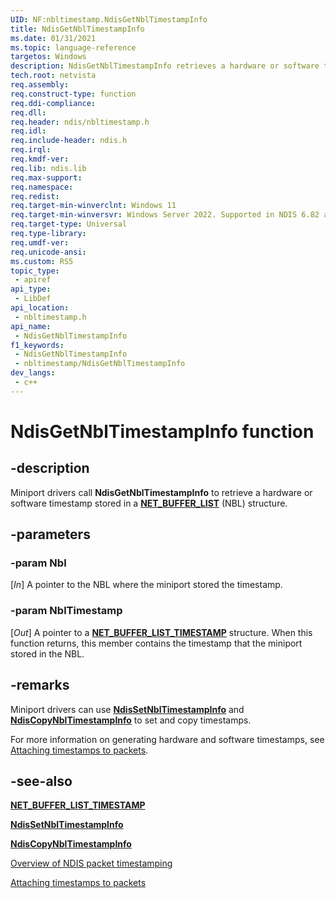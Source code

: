 ```yaml
---
UID: NF:nbltimestamp.NdisGetNblTimestampInfo
title: NdisGetNblTimestampInfo
ms.date: 01/31/2021
ms.topic: language-reference
targetos: Windows
description: NdisGetNblTimestampInfo retrieves a hardware or software timestamp stored in a NET_BUFFER_LIST.
tech.root: netvista
req.assembly: 
req.construct-type: function
req.ddi-compliance: 
req.dll: 
req.header: ndis/nbltimestamp.h
req.idl: 
req.include-header: ndis.h
req.irql: 
req.kmdf-ver: 
req.lib: ndis.lib
req.max-support: 
req.namespace: 
req.redist: 
req.target-min-winverclnt: Windows 11
req.target-min-winversvr: Windows Server 2022. Supported in NDIS 6.82 and later.
req.target-type: Universal
req.type-library: 
req.umdf-ver: 
req.unicode-ansi: 
ms.custom: RS5
topic_type:
 - apiref
api_type:
 - LibDef
api_location:
 - nbltimestamp.h
api_name:
 - NdisGetNblTimestampInfo
f1_keywords:
 - NdisGetNblTimestampInfo
 - nbltimestamp/NdisGetNblTimestampInfo
dev_langs:
 - c++
---
```


# NdisGetNblTimestampInfo function


## -description

Miniport drivers call **NdisGetNblTimestampInfo** to retrieve a hardware or software timestamp stored in a  [**NET\_BUFFER\_LIST**](../nbl/ns-nbl-net_buffer_list.md) (NBL) structure.

## -parameters

### -param Nbl

[_In_]
A pointer to the NBL where the miniport stored the timestamp.

### -param NblTimestamp

[_Out_] 
A pointer to a [**NET_BUFFER_LIST_TIMESTAMP**](ns-nbltimestamp-net_buffer_list_timestamp.md) structure. When this function returns, this member contains the timestamp that the miniport stored in the NBL.


## -remarks

Miniport drivers can use [**NdisSetNblTimestampInfo**](nf-nbltimestamp-ndissetnbltimestampinfo.md) and [**NdisCopyNblTimestampInfo**](nf-nbltimestamp-ndiscopynbltimestampinfo.md) to set and copy timestamps.

For more information on generating hardware and software timestamps, see [Attaching timestamps to packets](/windows-hardware/drivers/network/attaching-timestamps-to-packets).

## -see-also

[**NET_BUFFER_LIST_TIMESTAMP**](ns-nbltimestamp-net_buffer_list_timestamp.md)

[**NdisSetNblTimestampInfo**](nf-nbltimestamp-ndissetnbltimestampinfo.md)

[**NdisCopyNblTimestampInfo**](nf-nbltimestamp-ndiscopynbltimestampinfo.md)

[Overview of NDIS packet timestamping](/windows-hardware/drivers/network/overview-of-ndis-packet-timestamping)

[Attaching timestamps to packets](/windows-hardware/drivers/network/attaching-timestamps-to-packets)


